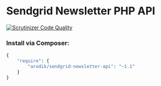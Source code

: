 # Sendgrid Newsletter PHP API
[![Scrutinizer Code Quality](https://scrutinizer-ci.com/g/arodik/SendgridNewsletterPHP/badges/quality-score.png?b=master)](https://scrutinizer-ci.com/g/arodik/SendgridNewsletterPHP/?branch=master)

### Install via Composer:

```php
{
    "require": {
        "arodik/sendgrid-newsletter-api": "~1.1"
    }
}
```

